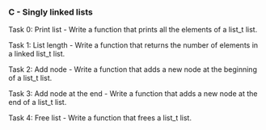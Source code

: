 ### C - Singly linked lists

Task 0: Print list - Write a function that prints all the elements of a list_t list.

Task 1: List length - Write a function that returns the number of elements in a linked list_t list.

Task 2: Add node - Write a function that adds a new node at the beginning of a list_t list.

Task 3: Add node at the end - Write a function that adds a new node at the end of a list_t list.

Task 4: Free list - Write a function that frees a list_t list.
